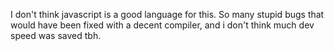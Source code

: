 I don't think javascript is a good language for this. So many stupid bugs that would have been fixed with a decent compiler, and i don't think much dev speed was saved tbh.